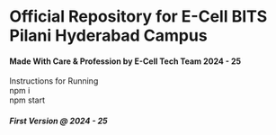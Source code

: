 <h1>Official Repository for E-Cell BITS Pilani Hyderabad Campus</h1>

<h4>Made With Care & Profession by E-Cell Tech Team 2024 - 25 </h4>
Instructions for Running<br>
npm i <br>
npm start <br>

<h5>First Version @ 2024 - 25</h5>
